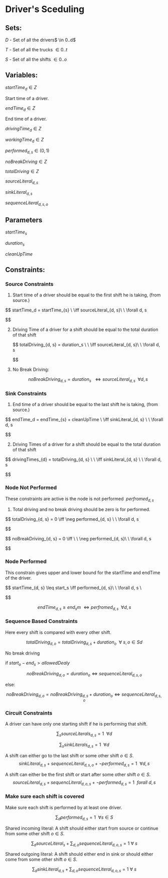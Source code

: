 # Driver's Sceduling

## Sets:

$D$ - Set of all the drivers$ \in 0..d$

$T$ - Set of all the trucks $\in 0..t$

$S$ - Set of all the shifts $\in 0..o$

## Variables:

$startTime_{d} \in Z$  

Start time of a driver.

$endTime_d \in Z$

End time of a driver.

$drivingTime_d \in Z$

$workingTime_d \in Z$

$performed_{d, s} \in (0, 1)$

 $noBreakDriving \in Z$

$totalDriving \in Z$

$sourceLiteral_{d, s}$ 

$sinkLiteral_{d, s}$

$sequenceLiteral_{d, s, o}$

## Parameters

$startTime_{s}$

$duration_s$

$cleanUpTime$

## Constraints:

### Source Constraints

1. Start time of a driver should be equal to the first shift he is taking, (from source.)

$$
startTime_d = startTime_{s}  \ \iff sourceLiteral_{d, s}\ \ \forall d, s

$$

2. Driving Time of a driver for a shift should be equal to the total duration of that shift
   
   $$
   totalDriving_{d, s} = duration_s  \ \ \iff sourceLiteral_{d, s}\ \ \forall d, s

   $$

3. No Break Driving:
   
   $$
   noBreakDriving_{d, s} = duration_s  \ \ \iff sourceLiteral_{d, s}\ \ \forall d, s
   $$

### Sink Constraints

1. End time of a driver should be equal to the last shift he is taking, (from source.)

$$
endTime_d = endTime_{s} + cleanUpTime  \ \iff sinkLiteral_{d, s} \ \ \forall d, s

$$

2. Driving Times of a driver for a shift should be equal to the total duration of that shift

$$
drivingTimes_{d} = totalDriving_{d, s}  \ \ \iff sinkLiteral_{d, s} \ \ \forall d, s


$$

### Node Not Performed

 These constraints are active is the node is not performed $~perfromed_{d, s}$

1. Total driving and no break driving should be zero is for performed.

$$
totalDriving_{d, s} = 0  \iff \neg performed_{d, s} \ \ \forall d, s 


$$

$$
noBreakDriving_{d, s} = 0 \iff \ \ \neg performed_{d, s}\ \ \forall d, s


$$

### Node Performed

This constrain gives upper and lower bound for the startTime and endTime of the driver.

$$
startTime_{d, s} \leq start_s \iff performed_{d, s}\ \ \forall d, s \ 

$$

$$
endTime_{d, s} \geq end_s m \ \iff perfromed_{d, s} \ \ \forall d, s
$$



### Sequence Based Constraints

Here every shift is compared with every other shift.

$$
totalDriving_{d, o} = totalDriving_{d, s} + duration_o \ \ \forall \  s, o \in S d
$$

No break driving

if $start_o - end_s > allowedDealy$

$$
noBreakDriving_{d, o} = duration_o \iff sequenceLiteral_{d, s, o} 
$$

else:

$$
noBreakDriving_{d, o} = noBreakDriving_{d, s} +duration_o \iff sequenceLiteral_{d, s, o}
$$



### Circuit Constraints

A driver can have only one starting shift if he is performing that shift.

$$
\sum_{s}sourceLiterals_{d, s} = 1 \ \ \forall d
$$

$$
\sum_{s}sinkLiterals_{d, s} = 1 \ \ \forall d
$$

A shift can either go to the last shift or some other shift $o \in S$.
$$
sinkLiteral_{d, s} + sequenceLiteral_{d, s, o} + \neg performed_{d, s} = 1 \ \ \forall d, s
$$

A shift can either be the first shift or start after some other shift $o \in S$.
$$
sourceLiteral_{d, s} + sequencLiteral_{d, o, s} + \neg performed_{d, s} = 1 \ \ forall \  d, s
$$


### Make sure each shift is covered

Make sure each shift is performed by at least one driver.

$$
\sum_{d}performed_{d, s} = 1 \ \ \forall s \in S
$$

Shared incoming literal: A shift should either start from source or continue from some other shift $o \in S$.

$$
\sum_{d}sourceLiteral_{s} + \sum_{d, o}sequenceLiteral_{d, o, s} = 1 \  \forall \ s
$$

Shared outgoing literal: A shift should either end in sink or should either come from some other shift $o \in S$.

$$
\sum_{d}sinkLiteral_{d, s} + \sum_{d, o} sequenceLiteral_{d, o, s} = 1 \ \forall \ s 
$$



